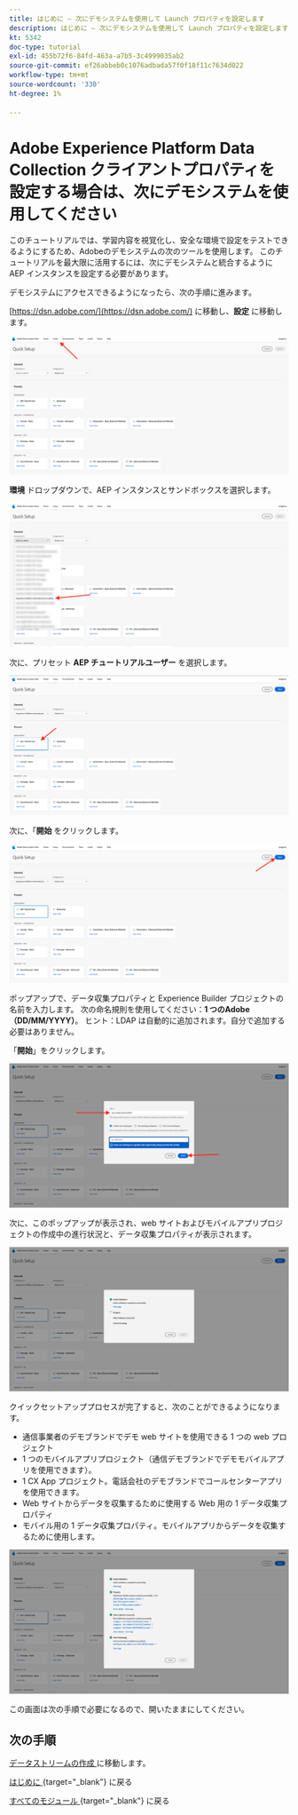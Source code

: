 ```yaml
---
title: はじめに – 次にデモシステムを使用して Launch プロパティを設定します
description: はじめに – 次にデモシステムを使用して Launch プロパティを設定します
kt: 5342
doc-type: tutorial
exl-id: 455b72f6-84fd-463a-a7b5-3c4999035ab2
source-git-commit: ef26abbeb0c1076adbada57f0f18f11c7634d022
workflow-type: tm+mt
source-wordcount: '330'
ht-degree: 1%

---
```


# Adobe Experience Platform Data Collection クライアントプロパティを設定する場合は、次にデモシステムを使用してください

このチュートリアルでは、学習内容を視覚化し、安全な環境で設定をテストできるようにするため、Adobeのデモシステムの次のツールを使用します。 このチュートリアルを最大限に活用するには、次にデモシステムと統合するように AEP インスタンスを設定する必要があります。

デモシステムにアクセスできるようになったら、次の手順に進みます。

[https://dsn.adobe.com/](https://dsn.adobe.com/) に移動し、**設定** に移動します。

![DSN](./images/dsnsetup.png)

**環境** ドロップダウンで、AEP インスタンスとサンドボックスを選択します。

![DSN](./images/dsnh1.png)

次に、プリセット **AEP チュートリアルユーザー** を選択します。

![DSN](./images/dsnhome.png)

次に、「**開始** をクリックします。

![DSN](./images/dsn2.png)

ポップアップで、データ収集プロパティと Experience Builder プロジェクトの名前を入力します。 次の命名規則を使用してください：**1 つのAdobe（DD/MM/YYYY）**。 ヒント：LDAP は自動的に追加されます。自分で追加する必要はありません。

「**開始**」をクリックします。

![DSN](./images/dsn3.png)

次に、このポップアップが表示され、web サイトおよびモバイルアプリプロジェクトの作成中の進行状況と、データ収集プロパティが表示されます。

![DSN](./images/dsn4.png)

クイックセットアッププロセスが完了すると、次のことができるようになります。

- 通信事業者のデモブランドでデモ web サイトを使用できる 1 つの web プロジェクト
- 1 つのモバイルアプリプロジェクト（通信デモブランドでデモモバイルアプリを使用できます）。
- 1 CX App プロジェクト。電話会社のデモブランドでコールセンターアプリを使用できます。
- Web サイトからデータを収集するために使用する Web 用の 1 データ収集プロパティ
- モバイル用の 1 データ収集プロパティ。モバイルアプリからデータを収集するために使用します。

![DSN](./images/dsn5.png)

この画面は次の手順で必要になるので、開いたままにしてください。

## 次の手順

[ データストリームの作成 ](./ex3.md) に移動します。

[ はじめに ](./getting-started.md){target="_blank"} に戻る

[ すべてのモジュール ](./../../../overview.md){target="_blank"} に戻る